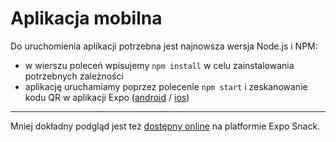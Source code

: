 # Aplikacja mobilna
Do uruchomienia aplikacji potrzebna jest najnowsza wersja Node.js i NPM:
- w wierszu poleceń wpisujemy `npm install` w celu zainstalowania potrzebnych zależności
- aplikację uruchamiamy poprzez polecenie `npm start` i zeskanowanie kodu QR w aplikacji Expo ([android](https://play.google.com/store/apps/details?id=host.exp.exponent&hl=pl&gl=US) / [ios](https://apps.apple.com/pl/app/expo-client/id982107779?l=pl))
---
Mniej dokładny podgląd jest też [dostępny online](https://snack.expo.io/@mustafa115/468368) na platformie Expo Snack.
